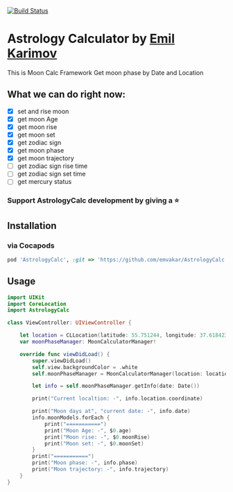 [![Build Status](https://travis-ci.com/emvakar/AstrologyCalc.svg?branch=master)](https://travis-ci.com/emvakar/AstrologyCalc)

# Astrology Calculator by [Emil Karimov](http://karimov.site)
This is Moon Calc Framework
Get moon phase by Date and Location

## What we can do right now:

- [x] set and rise moon
- [x] get moon Age
- [x] get moon rise
- [x] get moon set
- [x] get zodiac sign
- [x] get moon phase
- [x] get moon trajectory
- [ ] get zodiac sign rise time
- [ ] get zodiac sign set time
- [ ] get mercury status

### Support AstrologyCalc development by giving a ⭐️

## Installation

### via Cocapods

```ruby
pod 'AstrologyCalc', :git => 'https://github.com/emvakar/AstrologyCalc.git', :tag => 'v0.0.1', :modular_headers => true
```

## Usage

```swift
import UIKit
import CoreLocation
import AstrologyCalc

class ViewController: UIViewController {

    let location = CLLocation(latitude: 55.751244, longitude: 37.618423) // Moscow
    var moonPhaseManager: MoonCalculatorManager!

    override func viewDidLoad() {
        super.viewDidLoad()
        self.view.backgroundColor = .white
        self.moonPhaseManager = MoonCalculatorManager(location: location)

        let info = self.moonPhaseManager.getInfo(date: Date())

        print("Current localtion: -", info.location.coordinate)

        print("Moon days at", "current date: -", info.date)
        info.moonModels.forEach {
            print("===========")
            print("Moon Age: -", $0.age)
            print("Moon rise: -", $0.moonRise)
            print("Moon set: -", $0.moonSet)
        }
        print("===========")
        print("Moon phase: -", info.phase)
        print("Moon trajectory: -", info.trajectory)
    }
}
```
